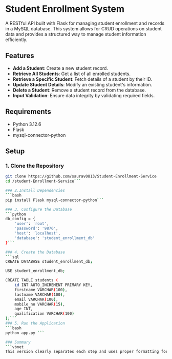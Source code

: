 # Student Enrollment System

A RESTful API built with Flask for managing student enrollment and records in a MySQL database. This system allows for CRUD operations on student data and provides a structured way to manage student information efficiently.

## Features

- **Add a Student**: Create a new student record.
- **Retrieve All Students**: Get a list of all enrolled students.
- **Retrieve a Specific Student**: Fetch details of a student by their ID.
- **Update Student Details**: Modify an existing student's information.
- **Delete a Student**: Remove a student record from the database.
- **Input Validation**: Ensure data integrity by validating required fields.

## Requirements

- Python 3.12.6
- Flask
- mysql-connector-python

## Setup

### 1. Clone the Repository

```bash
git clone https://github.com/saurav0813/Student-Enrollment-Service
cd /student-Enrollment-Service```

### 2.Install Dependencies
```bash
pip install Flask mysql-connector-python```

### 3. Configure the Database
```python
db_config = {
    'user': 'root',
    'password': '9876', 
    'host': 'localhost',
    'database': 'student_enrollment_db'
}```

### 4. Create the Database
```sql
CREATE DATABASE student_enrollment_db;

USE student_enrollment_db;

CREATE TABLE students (
    id INT AUTO_INCREMENT PRIMARY KEY,
    firstname VARCHAR(100),
    lastname VARCHAR(100),
    email VARCHAR(100),
    mobile_no VARCHAR(15),
    age INT,
    qualification VARCHAR(100)
);```
### 5. Run the Application
```bash
python app.py ```

### Summary
```vbnet
This version clearly separates each step and uses proper formatting for code blocks. It specifies where to replace the password and emphasizes running commands in the correct environments. This should make it easy for users to follow your setup instructions. Let me know if you need any more changes!







